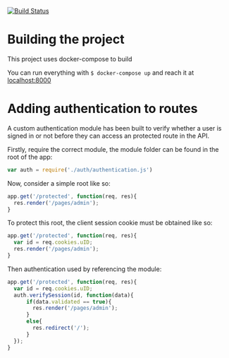 [![Build Status](https://travis-ci.org/HaCSBCU/MesaHub.svg?branch=master)](https://travis-ci.org/HaCSBCU/MesaHub)


# Building the project

This project uses docker-compose to build

You can run everything with `$ docker-compose up` and reach it at [localhost:8000](http://localhost:8000)


# Adding authentication to routes

A custom authentication module has been built to verify whether a user is signed in or not before they can access an protected route in the API.

Firstly, require the correct module, the module folder can be found in the root of the app:

```js
var auth = require('./auth/authentication.js')
```

Now, consider a simple root like so:

```js
app.get('/protected', function(req, res){
  res.render('/pages/admin');
}
```

To protect this root, the client session cookie must be obtained like so:

```js
app.get('/protected', function(req, res){
  var id = req.cookies.uID;
  res.render('/pages/admin');
}
```

Then authentication used by referencing the module:

```js
app.get('/protected', function(req, res){
  var id = req.cookies.uID;
  auth.verifySession(id, function(data){
      if(data.validated == true){
        res.render('/pages/admin');
      }
      else{
        res.redirect('/');
      }
  });
}
```
